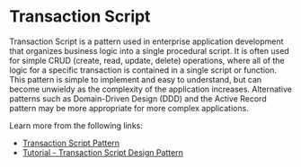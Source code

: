 # Transaction Script

Transaction Script is a pattern used in enterprise application development that organizes business logic into a single procedural script. It is often used for simple CRUD (create, read, update, delete) operations, where all of the logic for a specific transaction is contained in a single script or function. This pattern is simple to implement and easy to understand, but can become unwieldy as the complexity of the application increases. Alternative patterns such as Domain-Driven Design (DDD) and the Active Record pattern may be more appropriate for more complex applications.

Learn more from the following links:

- [Transaction Script Pattern](https://gunnarpeipman.com/transaction-script-pattern/)
- [Tutorial - Transaction Script Design Pattern](https://www.youtube.com/watch?v=fnsU9cqcY3I)